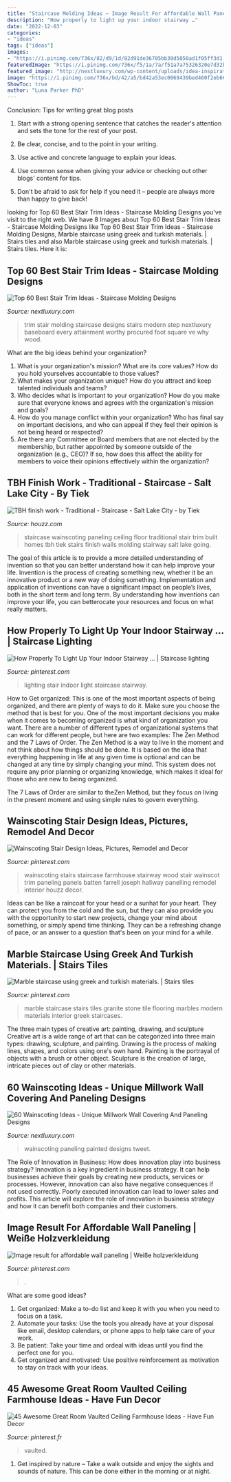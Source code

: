 ```yaml
---
title: "Staircase Molding Ideas ~ Image Result For Affordable Wall Paneling"
description: "How properly to light up your indoor stairway …"
date: "2022-12-03"
categories:
- "ideas"
tags: ["ideas"]
images:
- "https://i.pinimg.com/736x/82/d9/1d/82d91de36705bb30d5050ad1f05ff3d1.jpg"
featuredImage: "https://i.pinimg.com/736x/f5/1a/7a/f51a7a75326320e7d32b407d4791daee.jpg"
featured_image: "http://nextluxury.com/wp-content/uploads/idea-inspiration-stair-trim-designs.jpg"
image: "https://i.pinimg.com/736x/bd/42/a5/bd42a53ec0069439bed460f2eb660fe9--wainscoting-stairs-wainscoting-ideas.jpg"
ShowToc: true
author: "Luna Parker PhD"
---
```



Conclusion: Tips for writing great blog posts
1. Start with a strong opening sentence that catches the reader's attention and sets the tone for the rest of your post.
2. Be clear, concise, and to the point in your writing.

3. Use active and concrete language to explain your ideas. 
4. Use common sense when giving your advice or checking out other blogs' content for tips. 
5. Don't be afraid to ask for help if you need it – people are always more than happy to give back!

	

		
looking for Top 60 Best Stair Trim Ideas - Staircase Molding Designs you've visit to the right web. We have 8 Images about Top 60 Best Stair Trim Ideas - Staircase Molding Designs like Top 60 Best Stair Trim Ideas - Staircase Molding Designs, Marble staircase using greek and turkish materials. | Stairs tiles and also Marble staircase using greek and turkish materials. | Stairs tiles. Here it is:
		
    
## Top 60 Best Stair Trim Ideas - Staircase Molding Designs

<img loading=lazy src="http://nextluxury.com/wp-content/uploads/idea-inspiration-stair-trim-designs.jpg" onerror="this.onerror=null;this.src='https://tse1.mm.bing.net/th?id=OIP.i2yR_juj2k1C3Uc65erAmAAAAA&amp;pid=15.1';" alt="Top 60 Best Stair Trim Ideas - Staircase Molding Designs">

_Source: nextluxury.com_

>trim stair molding staircase designs stairs modern step nextluxury baseboard every attainment worthy procured foot square ve why wood. 

	

What are the big ideas behind your organization?
1. What is your organization's mission? What are its core values? How do you hold yourselves accountable to those values?
2. What makes your organization unique? How do you attract and keep talented individuals and teams?
3. Who decides what is important to your organization? How do you make sure that everyone knows and agrees with the organization's mission and goals?
4. How do you manage conflict within your organization? Who has final say on important decisions, and who can appeal if they feel their opinion is not being heard or respected?
5. Are there any Committee or Board members that are not elected by the membership, but rather appointed by someone outside of the organization (e.g., CEO)? If so, how does this affect the ability for members to voice their opinions effectively within the organization?

    
## TBH Finish Work - Traditional - Staircase - Salt Lake City - By Tiek

<img loading=lazy src="https://st.hzcdn.com/simgs/ab5153de0ffb1619_4-1068/traditional-staircase.jpg" onerror="this.onerror=null;this.src='https://tse3.mm.bing.net/th?id=OIP.iqNj68AwJ5t0dWNWOF4nfQHaLI&amp;pid=15.1';" alt="TBH finish work - Traditional - Staircase - Salt Lake City - by Tiek">

_Source: houzz.com_

>staircase wainscoting paneling ceiling floor traditional stair trim built homes tbh tiek stairs finish walls molding stairway salt lake going. 

	

The goal of this article is to provide a more detailed understanding of invention so that you can better understand how it can help improve your life.
Invention is the process of creating something new, whether it be an innovative product or a new way of doing something. Implementation and application of inventions can have a significant impact on people’s lives, both in the short term and long term. By understanding how inventions can improve your life, you can betterocate your resources and focus on what really matters.

    
## How Properly To Light Up Your Indoor Stairway … | Staircase Lighting

<img loading=lazy src="https://i.pinimg.com/736x/ff/90/84/ff90843cb64e6dae37730d50bab4c95e--lighting-concepts-secret-house.jpg" onerror="this.onerror=null;this.src='https://tse4.mm.bing.net/th?id=OIP.-N0i7Kai9JosWKnoAUbbXwHaHa&amp;pid=15.1';" alt="How Properly To Light Up Your Indoor Stairway … | Staircase lighting">

_Source: pinterest.com_

>lighting stair indoor light staircase stairway. 

	

How to Get organized: This is one of the most important aspects of being organized, and there are plenty of ways to do it. Make sure you choose the method that is best for you.
One of the most important decisions you make when it comes to becoming organized is what kind of organization you want. There are a number of different types of organizational systems that can work for different people, but here are two examples: The Zen Method and the 7 Laws of Order.
The Zen Method is a way to live in the moment and not think about how things should be done. It is based on the idea that everything happening in life at any given time is optional and can be changed at any time by simply changing your mind. This system does not require any prior planning or organizing knowledge, which makes it ideal for those who are new to being organized.

The 7 Laws of Order are similar to theZen Method, but they focus on living in the present moment and using simple rules to govern everything.

    
## Wainscoting Stair Design Ideas, Pictures, Remodel And Decor

<img loading=lazy src="https://i.pinimg.com/736x/bd/42/a5/bd42a53ec0069439bed460f2eb660fe9--wainscoting-stairs-wainscoting-ideas.jpg" onerror="this.onerror=null;this.src='https://tse3.mm.bing.net/th?id=OIP.M6e1hg9e2oUanChKoOjA9gHaJ4&amp;pid=15.1';" alt="Wainscoting Stair Design Ideas, Pictures, Remodel and Decor">

_Source: pinterest.com_

>wainscoting stairs staircase farmhouse stairway wood stair wainscot trim paneling panels batten farrell joseph hallway panelling remodel interior houzz decor. 

	

Ideas can be like a raincoat for your head or a sunhat for your heart. They can protect you from the cold and the sun, but they can also provide you with the opportunity to start new projects, change your mind about something, or simply spend time thinking. They can be a refreshing change of pace, or an answer to a question that's been on your mind for a while.

    
## Marble Staircase Using Greek And Turkish Materials. | Stairs Tiles

<img loading=lazy src="https://i.pinimg.com/originals/33/a0/c5/33a0c59ea3e8e7f18f10c6d717567c96.jpg" onerror="this.onerror=null;this.src='https://tse2.mm.bing.net/th?id=OIP.xE-7h1C5uLr7P4xUVjmeegHaFj&amp;pid=15.1';" alt="Marble staircase using greek and turkish materials. | Stairs tiles">

_Source: pinterest.com_

>marble staircase stairs tiles granite stone tile flooring marbles modern materials interior greek staircases. 

	

The three main types of creative art: painting, drawing, and sculpture
Creative art is a wide range of art that can be categorized into three main types: drawing, sculpture, and painting. Drawing is the process of making lines, shapes, and colors using one's own hand. Painting is the portrayal of objects with a brush or other object. Sculpture is the creation of large, intricate pieces out of clay or other materials.

    
## 60 Wainscoting Ideas - Unique Millwork Wall Covering And Paneling Designs

<img loading=lazy src="http://nextluxury.com/wp-content/uploads/stair-wainscoting-ideas-painted-white.jpg" onerror="this.onerror=null;this.src='https://tse4.mm.bing.net/th?id=OIP.nFqTyRS2SG9Ikgwk43WW6gAAAA&amp;pid=15.1';" alt="60 Wainscoting Ideas - Unique Millwork Wall Covering And Paneling Designs">

_Source: nextluxury.com_

>wainscoting paneling painted designs tweet. 

	

The Role of Innovation in Business: How does innovation play into business strategy?
Innovation is a key ingredient in business strategy. It can help businesses achieve their goals by creating new products, services or processes. However, innovation can also have negative consequences if not used correctly. Poorly executed innovation can lead to lower sales and profits. This article will explore the role of innovation in business strategy and how it can benefit both companies and their customers.

    
## Image Result For Affordable Wall Paneling | Weiße Holzverkleidung

<img loading=lazy src="https://i.pinimg.com/736x/82/d9/1d/82d91de36705bb30d5050ad1f05ff3d1.jpg" onerror="this.onerror=null;this.src='https://tse1.mm.bing.net/th?id=OIP.osSQplBCFAN-GblDLwp1-AHaJ7&amp;pid=15.1';" alt="Image result for affordable wall paneling | Weiße holzverkleidung">

_Source: pinterest.com_

>. 

	

What are some good ideas?
1. Get organized: Make a to-do list and keep it with you when you need to focus on a task.
2. Automate your tasks: Use the tools you already have at your disposal like email, desktop calendars, or phone apps to help take care of your work.
3. Be patient: Take your time and ordeal with ideas until you find the perfect one for you.
4. Get organized and motivated: Use positive reinforcement as motivation to stay on track with your ideas.

    
## 45 Awesome Great Room Vaulted Ceiling Farmhouse Ideas - Have Fun Decor

<img loading=lazy src="https://i.pinimg.com/736x/f5/1a/7a/f51a7a75326320e7d32b407d4791daee.jpg" onerror="this.onerror=null;this.src='https://tse3.mm.bing.net/th?id=OIP.FpWMT7e26_dEZIjscr_2VwHaKk&amp;pid=15.1';" alt="45 Awesome Great Room Vaulted Ceiling Farmhouse Ideas - Have Fun Decor">

_Source: pinterest.fr_

>vaulted. 

	

1. Get inspired by nature – Take a walk outside and enjoy the sights and sounds of nature. This can be done either in the morning or at night.

